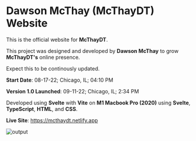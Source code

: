 # Dawson McThay (McThayDT) Website

This is the official website for **McThayDT**.

This project was designed and developed by **Dawson McThay** to grow **McThayDT's** online presence. 

Expect this to be continously updated. 


**Start Date**: 08-17-22; Chicago, IL; 04:10 PM

**Version 1.0 Launched**: 09-11-22; Chicago, IL; 2:34 PM

Developed using **Svelte** with **Vite** on **M1 Macbook Pro (2020)** using **Svelte**, **TypeScript**, **HTML**, and **CSS**.

**Live Site**: https://mcthaydt.netlify.app


![output](https://user-images.githubusercontent.com/107786093/189546389-877b930d-92b2-4326-b339-e3b26e4b2cae.gif)
